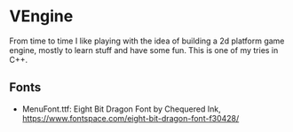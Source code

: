 # VEngine

From time to time I like playing with the idea of building a 2d platform game engine, mostly to learn stuff and have some fun. This is one of my tries in C++.

## Fonts

- MenuFont.ttf: Eight Bit Dragon Font by Chequered Ink, https://www.fontspace.com/eight-bit-dragon-font-f30428/
